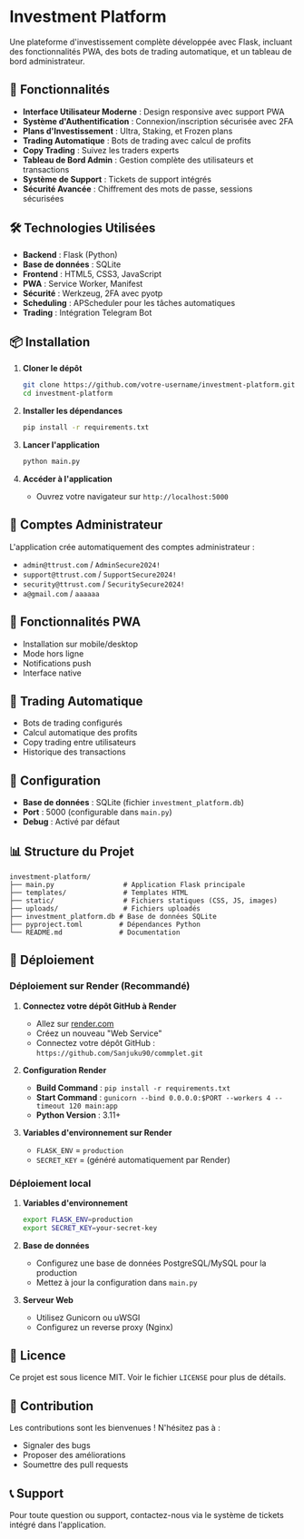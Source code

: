 # Investment Platform

Une plateforme d'investissement complète développée avec Flask, incluant des fonctionnalités PWA, des bots de trading automatique, et un tableau de bord administrateur.

## 🚀 Fonctionnalités

- **Interface Utilisateur Moderne** : Design responsive avec support PWA
- **Système d'Authentification** : Connexion/inscription sécurisée avec 2FA
- **Plans d'Investissement** : Ultra, Staking, et Frozen plans
- **Trading Automatique** : Bots de trading avec calcul de profits
- **Copy Trading** : Suivez les traders experts
- **Tableau de Bord Admin** : Gestion complète des utilisateurs et transactions
- **Système de Support** : Tickets de support intégrés
- **Sécurité Avancée** : Chiffrement des mots de passe, sessions sécurisées

## 🛠️ Technologies Utilisées

- **Backend** : Flask (Python)
- **Base de données** : SQLite
- **Frontend** : HTML5, CSS3, JavaScript
- **PWA** : Service Worker, Manifest
- **Sécurité** : Werkzeug, 2FA avec pyotp
- **Scheduling** : APScheduler pour les tâches automatiques
- **Trading** : Intégration Telegram Bot

## 📦 Installation

1. **Cloner le dépôt**
   ```bash
   git clone https://github.com/votre-username/investment-platform.git
   cd investment-platform
   ```

2. **Installer les dépendances**
   ```bash
   pip install -r requirements.txt
   ```

3. **Lancer l'application**
   ```bash
   python main.py
   ```

4. **Accéder à l'application**
   - Ouvrez votre navigateur sur `http://localhost:5000`

## 🔐 Comptes Administrateur

L'application crée automatiquement des comptes administrateur :
- `admin@ttrust.com` / `AdminSecure2024!`
- `support@ttrust.com` / `SupportSecure2024!`
- `security@ttrust.com` / `SecuritySecure2024!`
- `a@gmail.com` / `aaaaaa`

## 📱 Fonctionnalités PWA

- Installation sur mobile/desktop
- Mode hors ligne
- Notifications push
- Interface native

## 🤖 Trading Automatique

- Bots de trading configurés
- Calcul automatique des profits
- Copy trading entre utilisateurs
- Historique des transactions

## 🔧 Configuration

- **Base de données** : SQLite (fichier `investment_platform.db`)
- **Port** : 5000 (configurable dans `main.py`)
- **Debug** : Activé par défaut

## 📊 Structure du Projet

```
investment-platform/
├── main.py                 # Application Flask principale
├── templates/              # Templates HTML
├── static/                 # Fichiers statiques (CSS, JS, images)
├── uploads/                # Fichiers uploadés
├── investment_platform.db # Base de données SQLite
├── pyproject.toml         # Dépendances Python
└── README.md              # Documentation
```

## 🚀 Déploiement

### Déploiement sur Render (Recommandé)

1. **Connectez votre dépôt GitHub à Render**
   - Allez sur [render.com](https://render.com)
   - Créez un nouveau "Web Service"
   - Connectez votre dépôt GitHub : `https://github.com/Sanjuku90/commplet.git`

2. **Configuration Render**
   - **Build Command** : `pip install -r requirements.txt`
   - **Start Command** : `gunicorn --bind 0.0.0.0:$PORT --workers 4 --timeout 120 main:app`
   - **Python Version** : 3.11+

3. **Variables d'environnement sur Render**
   - `FLASK_ENV` = `production`
   - `SECRET_KEY` = (généré automatiquement par Render)

### Déploiement local

1. **Variables d'environnement**
   ```bash
   export FLASK_ENV=production
   export SECRET_KEY=your-secret-key
   ```

2. **Base de données**
   - Configurez une base de données PostgreSQL/MySQL pour la production
   - Mettez à jour la configuration dans `main.py`

3. **Serveur Web**
   - Utilisez Gunicorn ou uWSGI
   - Configurez un reverse proxy (Nginx)

## 📝 Licence

Ce projet est sous licence MIT. Voir le fichier `LICENSE` pour plus de détails.

## 🤝 Contribution

Les contributions sont les bienvenues ! N'hésitez pas à :
- Signaler des bugs
- Proposer des améliorations
- Soumettre des pull requests

## 📞 Support

Pour toute question ou support, contactez-nous via le système de tickets intégré dans l'application.
